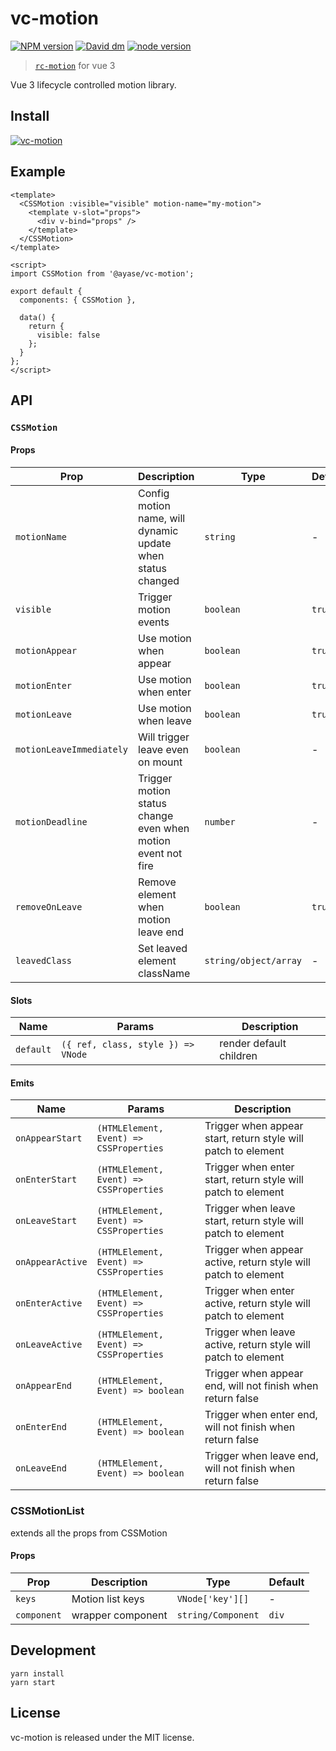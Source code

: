 # vc-motion

[![NPM version][npm-image]][npm-url]
[![David dm][david-dm-image]][david-dm-url]
[![node version][node-image]][node-url]

[npm-image]: http://img.shields.io/npm/v/@ayase/vc-motion.svg?style=flat-square
[npm-url]: https://www.npmjs.com/package/@ayase/vc-motion
[david-dm-image]: https://img.shields.io/david/PeckZeg/ayase.svg?path=packages/vc-motion
[david-dm-url]: https://david-dm.org/PeckZeg/ayase?path=packages/vc-motion
[node-image]: https://img.shields.io/badge/node.js-%3E=_0.10-green.svg?style=flat-square
[node-url]: http://nodejs.org/download/

> [`rc-motion`](https://github.com/react-component/motion) for vue 3

Vue 3 lifecycle controlled motion library.

## Install

[![vc-motion](https://nodei.co/npm/@ayase/vc-motion.png)](https://www.npmjs.com/package/@ayase/vc-motion)

## Example

```vue
<template>
  <CSSMotion :visible="visible" motion-name="my-motion">
    <template v-slot="props">
      <div v-bind="props" />
    </template>
  </CSSMotion>
</template>

<script>
import CSSMotion from '@ayase/vc-motion';

export default {
  components: { CSSMotion },

  data() {
    return {
      visible: false
    };
  }
};
</script>
```

## API

### `CSSMotion`

#### Props

| Prop                     | Description                                                  | Type                  | Default |
| ------------------------ | ------------------------------------------------------------ | --------------------- | ------- |
| `motionName`             | Config motion name, will dynamic update when status changed  | `string`              | -       |
| `visible`                | Trigger motion events                                        | `boolean`             | `true`  |
| `motionAppear`           | Use motion when appear                                       | `boolean`             | `true`  |
| `motionEnter`            | Use motion when enter                                        | `boolean`             | `true`  |
| `motionLeave`            | Use motion when leave                                        | `boolean`             | `true`  |
| `motionLeaveImmediately` | Will trigger leave even on mount                             | `boolean`             | -       |
| `motionDeadline`         | Trigger motion status change even when motion event not fire | `number`              | -       |
| `removeOnLeave`          | Remove element when motion leave end                         | `boolean`             | `true`  |
| `leavedClass`            | Set leaved element className                                 | `string/object/array` | -       |

#### Slots

| Name      | Params                             | Description             |
| --------- | ---------------------------------- | ----------------------- |
| `default` | `({ ref, class, style }) => VNode` | render default children |

#### Emits

| Name             | Params                                  | Description                                                    |
| ---------------- | --------------------------------------- | -------------------------------------------------------------- |
| `onAppearStart`  | `(HTMLElement, Event) => CSSProperties` | Trigger when appear start, return style will patch to element  |
| `onEnterStart`   | `(HTMLElement, Event) => CSSProperties` | Trigger when enter start, return style will patch to element   |
| `onLeaveStart`   | `(HTMLElement, Event) => CSSProperties` | Trigger when leave start, return style will patch to element   |
| `onAppearActive` | `(HTMLElement, Event) => CSSProperties` | Trigger when appear active, return style will patch to element |
| `onEnterActive`  | `(HTMLElement, Event) => CSSProperties` | Trigger when enter active, return style will patch to element  |
| `onLeaveActive`  | `(HTMLElement, Event) => CSSProperties` | Trigger when leave active, return style will patch to element  |
| `onAppearEnd`    | `(HTMLElement, Event) => boolean`       | Trigger when appear end, will not finish when return false     |
| `onEnterEnd`     | `(HTMLElement, Event) => boolean`       | Trigger when enter end, will not finish when return false      |
| `onLeaveEnd`     | `(HTMLElement, Event) => boolean`       | Trigger when leave end, will not finish when return false      |

### CSSMotionList

extends all the props from CSSMotion

#### Props

| Prop        | Description       | Type               | Default |
| ----------- | ----------------- | ------------------ | ------- |
| `keys`      | Motion list keys  | `VNode['key'][]`   | -       |
| `component` | wrapper component | `string/Component` | `div`   |

## Development

```
yarn install
yarn start
```

## License

vc-motion is released under the MIT license.
